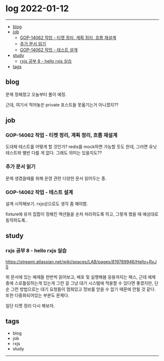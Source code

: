 # log 2022-01-12

--------------------------

- [blog](#blog)
- [job](#job)
  - [GOP-14062 작업 - 티켓 정리, 계획 정리, 흐름 재설계](#gop-14062-작업---티켓-정리-계획-정리-흐름-재설계)
  - [추가 문서 읽기](#추가-문서-읽기)
  - [GOP-14062 작업 - 테스트 설계](#gop-14062-작업---테스트-설계)
- [study](#study)
  - [rxjs 공부 8 - hello rxjs 실습](#rxjs-공부-8---hello-rxjs-실습)
- [tags](#tags)

## blog

문제 정해졌고 오늘부터 풀이 예정.

근데, 여기서 적어놓은 private 포스트들 못옮기는거 아니겠지??

## job

### GOP-14062 작업 - 티켓 정리, 계획 정리, 흐름 재설계

도대체 테스트를 어떻게 할 것인가?
redis를 mock하면 가능할 듯도 한데, 그러면 유닛 테스트와 별반 다를 게 없다.
그래도 의미는 있을지도??

### 추가 문서 읽기

문제 생겼을때를 위해 운영 관련 다양한 문서 읽어두는 중.


### GOP-14062 작업 - 테스트 설계

설계 시작해보기.
rxjs상으로도 생각 좀 해야함.

fixture에 유저 집합이 정해진 액션들을 순차 처리하도록 하고, 그렇게 했을 때 예상대로 동작하도록..


## study

### rxjs 공부 8 - hello rxjs 실습

https://streami.atlassian.net/wiki/spaces/LAB/pages/819789946/Hello+RxJS

위 문서에 있는 예제들 한번씩 읽어보고, 배포 및 실행해봄
응용까지는 패스,
근데 예제 중에 스로틀링하는게 있는게 그런 걸 그냥 대기 시스템에 적용할 수 있다면 좋겠지만, 단순 그런 방법으로는 대기 요청들이 멈춰있고 정보를 얻을 수 없기 때문에 안될 것 같다. 또한 다중화되어있는 부분도 문제다.

일단 티켓 정리 다시 해보자.



## tags
- blog
- job
- rxjs
- study

--------------------------

